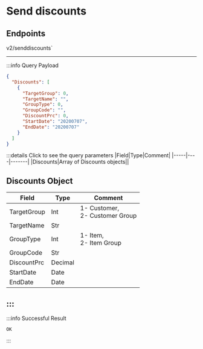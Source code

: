 # Send discounts

## Endpoints

<!--@include: @/dist/md/api_url.md-->v2/senddiscounts`

---
:::info Query Payload
```json
{
  "Discounts": [
    {
      "TargetGroup": 0,
      "TargetName": "",
      "GroupType": 0,
      "GroupCode": "",
      "DiscountPrc": 0,
      "StartDate": "20200707",
      "EndDate": "20200707"
    }
  ]
}
```
:::details Click to see the query parameters
|Field|Type|Comment|
|-----|----|-------|
|Discounts|Array of Discounts objects||

## Discounts Object

|Field|Type|Comment|
|------|----|-------|
|TargetGroup|Int|1- Customer, <br>2- Customer Group|
|TargetName|Str||	
|GroupType|Int|1- Item, <br>2- Item Group|
|GroupCode|Str||	
|DiscountPrc|Decimal||	
|StartDate|Date||	
|EndDate|Date||
:::
---
:::info Successful Result
```text
OK
```
:::